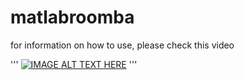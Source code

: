 # matlabroomba
for information on how to use, please check this video


'''
 [![IMAGE ALT TEXT HERE](https://img.youtube.com/vi/XYdP7xjqqxY/0.jpg)](https://www.youtube.com/watch?v=XYdP7xjqqxY)
 '''
